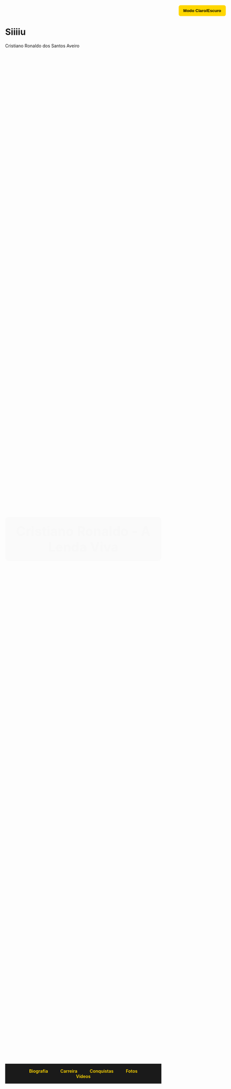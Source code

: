 # Siiiiu
Cristiano Ronaldo dos Santos Aveiro 
<!DOCTYPE html>
<html lang="pt">
<head>
  <meta charset="UTF-8" />
  <meta name="viewport" content="width=device-width, initial-scale=1.0"/>
  <title>Cristiano Ronaldo - A Lenda Viva</title>
  <link href="https://fonts.googleapis.com/css2?family=Poppins:wght@300;600&display=swap" rel="stylesheet">
  <style>
    :root {
      --bg-dark: #121212;
      --bg-light: #f2f2f2;
      --text-dark: #fff;
      --text-light: #000;
      --accent: gold;
      --transition: 0.4s ease;
    }

    body {
      margin: 0;
      font-family: 'Poppins', sans-serif;
      background-color: var(--bg-dark);
      color: var(--text-dark);
      transition: background-color var(--transition), color var(--transition);
    }

    header {
      background: url('https://upload.wikimedia.org/wikipedia/commons/8/8c/Cristiano_Ronaldo_2018.jpg') center/cover no-repeat;
      height: 80vh;
      display: flex;
      align-items: center;
      justify-content: center;
      text-align: center;
    }

    header h1 {
      font-size: 3em;
      background: rgba(0, 0, 0, 0.6);
      padding: 20px;
      border-radius: 12px;
      animation: slideDown 1.5s ease-in-out;
    }

    nav {
      background: #1a1a1a;
      display: flex;
      justify-content: center;
      padding: 15px;
      flex-wrap: wrap;
    }

    nav a {
      color: var(--accent);
      text-decoration: none;
      margin: 0 20px;
      font-weight: 600;
      transition: color var(--transition);
    }

    nav a:hover {
      color: orange;
    }

    .toggle-mode {
      position: absolute;
      top: 20px;
      right: 20px;
      background: var(--accent);
      color: #000;
      border: none;
      padding: 10px 15px;
      border-radius: 6px;
      cursor: pointer;
      font-weight: bold;
      transition: background var(--transition);
    }

    section {
      padding: 60px 20px;
      max-width: 1000px;
      margin: auto;
      opacity: 0;
      transform: translateY(30px);
      transition: all 1s ease;
    }

    section.visible {
      opacity: 1;
      transform: translateY(0);
    }

    h2 {
      color: var(--accent);
      font-size: 2em;
      margin-bottom: 20px;
    }

    ul {
      padding-left: 20px;
    }

    .gallery {
      display: flex;
      flex-wrap: wrap;
      justify-content: center;
      gap: 20px;
    }

    .gallery img {
      width: 100%;
      max-width: 300px;
      border-radius: 12px;
      box-shadow: 0 4px 10px rgba(0, 0, 0, 0.5);
      transition: transform 0.3s ease;
    }

    .gallery img:hover {
      transform: scale(1.05);
    }

    .videos iframe {
      width: 100%;
      max-width: 600px;
      height: 315px;
      margin: 20px 0;
      border-radius: 12px;
      border: none;
    }

    footer {
      text-align: center;
      padding: 30px;
      background: #1a1a1a;
      color: #aaa;
    }

    @keyframes slideDown {
      from {
        transform: translateY(-50px);
        opacity: 0;
      }
      to {
        transform: translateY(0);
        opacity: 1;
      }
    }

    @media (max-width: 600px) {
      header h1 {
        font-size: 2em;
      }
      nav {
        flex-direction: column;
        gap: 10px;
      }
    }
  </style>
</head>
<body>
  <button class="toggle-mode" onclick="toggleMode()">Modo Claro/Escuro</button>

  <header>
    <h1>Cristiano Ronaldo - A Lenda Viva</h1>
  </header>

  <nav>
    <a href="#biografia">Biografia</a>
    <a href="#carreira">Carreira</a>
    <a href="#conquistas">Conquistas</a>
    <a href="#fotos">Fotos</a>
    <a href="#videos">Vídeos</a>
  </nav>

  <section id="biografia">
    <h2>Biografia</h2>
    <p>Cristiano Ronaldo dos Santos Aveiro nasceu em 5 de fevereiro de 1985, em Funchal, Madeira, Portugal. Desde pequeno mostrou talento e paixão pelo futebol...</p>
  </section>

  <section id="carreira">
    <h2>Carreira</h2>
    <p>Passou por grandes clubes como Sporting, Manchester United, Real Madrid, Juventus e atualmente no Al-Nassr. Pela seleção portuguesa, conquistou a Euro 2016 e a Liga das Nações.</p>
  </section>

  <section id="conquistas">
    <h2>Conquistas</h2>
    <ul>
      <li>5x Liga dos Campeões da UEFA</li>
      <li>7x Campeonatos Nacionais</li>
      <li>5x Bola de Ouro</li>
      <li>Eurocopa 2016</li>
      <li>Liga das Nações 2019</li>
      <li>Maior artilheiro da história da Liga dos Campeões</li>
      <li>Mais de 800 gols na carreira</li>
    </ul>
  </section>

  <section id="fotos" class="gallery">
    <h2>Fotos</h2>
    <img src="https://upload.wikimedia.org/wikipedia/commons/3/3e/Cristiano_Ronaldo_2017.jpg" alt="Cristiano Ronaldo 2017">
    <img src="https://upload.wikimedia.org/wikipedia/commons/5/5c/Cristiano_Ronaldo_2013.jpg" alt="Cristiano Ronaldo 2013">
  </section>

  <section id="videos" class="videos">
    <h2>Vídeos</h2>
    <iframe src="https://www.youtube.com/embed/1I5ZMmrOfnA" title="Cristiano Ronaldo - Goals & Skills"></iframe>
    <iframe src="https://www.youtube.com/embed/Ly7N2gV2qkY" title="Cristiano Ronaldo - Documentário"></iframe>
  </section>

  <footer>
    <p>Site feito para fins educativos - Todos os direitos das imagens e vídeos são de seus respectivos donos.</p>
  </footer>

  <script>
    // Scroll animation
    const sections = document.querySelectorAll('section');
    const observer = new IntersectionObserver(entries => {
      entries.forEach(entry => {
        if (entry.isIntersecting) {
          entry.target.classList.add('visible');
        }
      });
    }, { threshold: 0.1 });
    sections.forEach(section => observer.observe(section));

    // Toggle light/dark mode
    let darkMode = true;
    function toggleMode() {
      darkMode = !darkMode;
      document.body.style.backgroundColor = darkMode ? '#121212' : '#f2f2f2';
      document.body.style.color = darkMode ? '#fff' : '#000';
    }
  </script>
</body>
</html>
